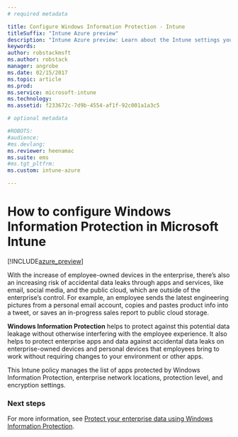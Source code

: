 ```yaml
---
# required metadata

title: Configure Windows Information Protection - IntunetitleSuffix: "Intune Azure preview"
description: "Intune Azure preview: Learn about the Intune settings you can use to manage Windows Information Protection."
keywords:
author: robstackmsft
ms.author: robstack
manager: angrobe
ms.date: 02/15/2017
ms.topic: article
ms.prod:
ms.service: microsoft-intune
ms.technology:
ms.assetid: f233672c-7d9b-4554-af1f-92c001a1a3c5

# optional metadata

#ROBOTS:
#audience:
#ms.devlang:
ms.reviewer: heenamac
ms.suite: ems
#ms.tgt_pltfrm:
ms.custom: intune-azure

---
```


# How to configure Windows Information Protection in Microsoft Intune

[!INCLUDE[azure_preview](../includes/azure_preview.md)]

With the increase of employee-owned devices in the enterprise, there’s also an increasing risk of accidental data leaks through apps and services, like email, social media, and the public cloud, which are outside of the enterprise’s control. For example, an employee sends the latest engineering pictures from a personal email account, copies and pastes product info into a tweet, or saves an in-progress sales report to public cloud storage.

**Windows Information Protection** helps to protect against this potential data leakage without otherwise interfering with the employee experience. It also helps to protect enterprise apps and data against accidental data leaks on enterprise-owned devices and personal devices that employees bring to work without requiring changes to your environment or other apps.

This Intune policy manages the list of apps protected by Windows Information Protection, enterprise network locations, protection level, and encryption settings.

### Next steps
For more information, see [Protect your enterprise data using Windows Information Protection](https://technet.microsoft.com/itpro/windows/keep-secure/protect-enterprise-data-using-wip).
